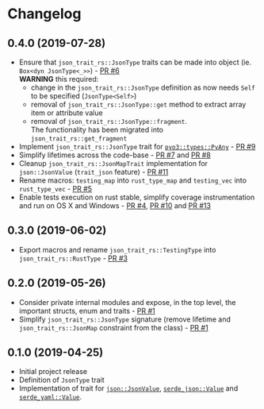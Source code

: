 Changelog
=========

0.4.0 (2019-07-28)
------------------
- Ensure that `json_trait_rs::JsonType` traits can be made into object (ie. `Box<dyn JsonType<_>>`) - [PR #6](https://github.com/macisamuele/json-trait-rs/pull/6)<br/>
  **WARNING** this required:
  - change in the `json_trait_rs::JsonType` definition as now needs `Self` to be specified (`JsonType<Self>`)
  - removal of `json_trait_rs::JsonType::get` method to extract array item or attribute value
  - removal of `json_trait_rs::JsonType::fragment`.<br/>
    The functionality has been migrated into `json_trait_rs::get_fragment`
- Implement `json_trait_rs::JsonType` trait for [`pyo3::types::PyAny`](https://github.com/PyO3/pyo3) - [PR #9](https://github.com/macisamuele/json-trait-rs/pull/9)
- Simplify lifetimes across the code-base - [PR #7](https://github.com/macisamuele/json-trait-rs/pull/7) and [PR #8](https://github.com/macisamuele/json-trait-rs/pull/8)
- Cleanup `json_trait_rs::JsonMapTrait` implementation for `json::JsonValue` (`trait_json` feature) - [PR #11](https://github.com/macisamuele/json-trait-rs/pull/11)
- Rename macros: `testing_map` into `rust_type_map` and `testing_vec` into `rust_type_vec` -  [PR #5](https://github.com/macisamuele/json-trait-rs/pull/5)
- Enable tests execution on rust stable, simplify coverage instrumentation and run on OS X and Windows - [PR #4](https://github.com/macisamuele/json-trait-rs/pull/4), [PR #10](https://github.com/macisamuele/json-trait-rs/pull/10) and [PR #13](https://github.com/macisamuele/json-trait-rs/pull/13)

0.3.0 (2019-06-02)
------------------
- Export macros and rename ``json_trait_rs::TestingType`` into ``json_trait_rs::RustType`` - [PR #3](https://github.com/macisamuele/json-trait-rs/pull/3)

0.2.0 (2019-05-26)
------------------
- Consider private internal modules and expose, in the top level, the important structs, enum and traits - [PR #1](https://github.com/macisamuele/json-trait-rs/pull/1/)
- Simplify `json_trait_rs::JsonType` signature (remove lifetime and `json_trait_rs::JsonMap` constraint from the class) - [PR #1](https://github.com/macisamuele/json-trait-rs/pull/1/)

0.1.0 (2019-04-25)
------------------
- Initial project release
- Definition of `JsonType` trait
- Implementation of trait for [`json::JsonValue`](https://github.com/maciejhirsz/json-rust/), [`serde_json::Value`](https://github.com/serde-rs/json/) and [`serde_yaml::Value`](https://github.com/dtolnay/serde-yaml).
